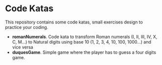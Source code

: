 # Code Katas

This repository contains some code katas, small exercises design to practice your coding.

- **romanNumerals**. Code kata to transform Roman numerals (I, II, III, IV, X, C, M...) to Natural digits using base 10 (1, 2, 3, 4, 10, 100, 1000...) and vice versa
- **duquesGame**. Simple game where the player has to guess a four digits game.
